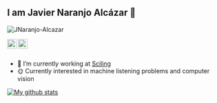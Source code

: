 ## I am Javier Naranjo Alcázar 👋

<p align="left"> <img src="https://komarev.com/ghpvc/?username=JNaranjo-Alcazar&label=Views&color=orange&style=plastic" alt="JNaranjo-Alcazar" /> </p>


<a href="https://www.linkedin.com/in/javier-naranjo-alc%C3%A1zar-87074a154//">
  <img align="left" alt="My LinkedIn" width="22px" src="https://cdn.jsdelivr.net/npm/simple-icons@v3/icons/linkedin.svg" />
</a>
<a href="https://github.com/Machine-Listeners-Valencia">
  <img align="left" alt="My Organization GitHub profile" width="22px" src="https://cdn.jsdelivr.net/npm/simple-icons@v3/icons/github.svg" />
</a>

<br/>
<br/>

- 🔭 I’m currently working at [Sciling](https://sciling.com/?lang=en)
-  :sun_with_face: Currently interested in machine listening problems and computer vision
 
<a href="https://github.com/JNaranjo-Alcazar">
 <img align="center" src="https://github-readme-stats.vercel.app/api?username=JNaranjo-Alcazar&show_icons=true&theme=dark&line_height=27" alt="My github stats"/>
</a>

